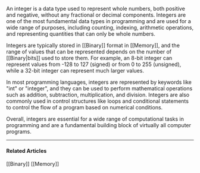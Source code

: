 An integer is a data type used to represent whole numbers, both positive and negative, without any fractional or decimal components. Integers are one of the most fundamental data types in programming and are used for a wide range of purposes, including counting, indexing, arithmetic operations, and representing quantities that can only be whole numbers.

Integers are typically stored in [[Binary]] format in [[Memory]], and the range of values that can be represented depends on the number of [[Binary|bits]] used to store them. For example, an 8-bit integer can represent values from -128 to 127 (signed) or from 0 to 255 (unsigned), while a 32-bit integer can represent much larger values.

In most programming languages, integers are represented by keywords like "int" or "integer", and they can be used to perform mathematical operations such as addition, subtraction, multiplication, and division. Integers are also commonly used in control structures like loops and conditional statements to control the flow of a program based on numerical conditions.

Overall, integers are essential for a wide range of computational tasks in programming and are a fundamental building block of virtually all computer programs.

---
#### Related Articles

[[Binary]]
[[Memory]]
